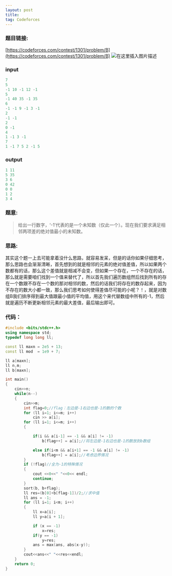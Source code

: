 ```yaml
---
layout: post
title: 
tag: Codeforces
---
```

### 题目链接:
[https://codeforces.com/contest/1301/problem/B](https://codeforces.com/contest/1301/problem/B)
![在这里插入图片描述](https://img-blog.csdnimg.cn/20200220182746200.png?x-oss-process=image/watermark,type_ZmFuZ3poZW5naGVpdGk,shadow_10,text_aHR0cHM6Ly9ibG9nLmNzZG4ubmV0L3FxXzQ1ODQ1NDA0,size_16,color_FFFFFF,t_70)

### input

```c
7
5
-1 10 -1 12 -1
5
-1 40 35 -1 35
6
-1 -1 9 -1 3 -1
2
-1 -1
2
0 -1
4
1 -1 3 -1
7
1 -1 7 5 2 -1 5
```

### output

```c
1 11
5 35
3 6
0 42
0 0
1 2
3 4
```
### 题意:

> 给出一行数字，‘-1’代表的是一个未知数（仅此一个）。现在我们要求满足相邻两项差的绝对值最小的未知数。
> 


### 思路:

 其实这个题一上去可能拿着没什么思路，就容易发呆，但是的话你如果仔细思考，那么思路也会渐渐清晰，首先想到的就是相邻的元素的绝对值差值，所以如果两个数都有的话，那么这个差值就是相减不会变，但如果一个存在，一个不存在的话，那么就是需要咱们找到一个值来替代了，所以首先我们遍历数组然后找到所有的存在一个数跟不存在一个数的那对相邻的数，然后的话我们将存在的数存起来，因为不存在的数大小都一致，那么我们思考如何使得差值尽可能的小呢？！，就是对数组B我们排序得到最大值跟最小值的平均值，用这个来代替数组中所有的-1，然后就是遍历不断更新相邻元素的最大差值，最后输出即可。


### 代码：

```cpp
#include <bits/stdc++.h>
using namespace std;
typedef long long ll;

const ll maxn = 2e5 + 13;
const ll mod  = 1e9 + 7;

ll a[maxn];
ll n,m;
ll b[maxn];

int main()
{
    cin>>n;
    while(n--)
    {
        cin>>m;
        int flag=0;//flag：左边是-1右边也是-1的数的个数
        for (ll i=1; i<=m; i++)
            cin >> a[i];
        for (ll i=1; i<=m; i++)
        {

            if(i && a[i-1] == -1 && a[i] != -1)
                b[flag++] = a[i];//将左边是-1右边也是-1的数放到b数组

            else if(i<m && a[i+1] == -1 && a[i] != -1)
                b[flag++] = a[i];//考虑边界情况
        }
        if (!flag)//全为-1的特殊情况
        {
            cout <<0<<" "<<0<< endl;
            continue;
        }
        sort(b, b+flag);
        ll res=(b[0]+b[flag-1])/2;//求中值
        ll ans = -1;
        for (ll i=1; i<m; i++)
        {
            ll x=a[i];
            ll y=a[i + 1];

            if (x == -1)
                x=res;
            if(y == -1)
                y=res;
            ans = max(ans, abs(x-y));
        }
        cout<<ans<<" "<<res<<endl;
    }
    return 0;
}
```
